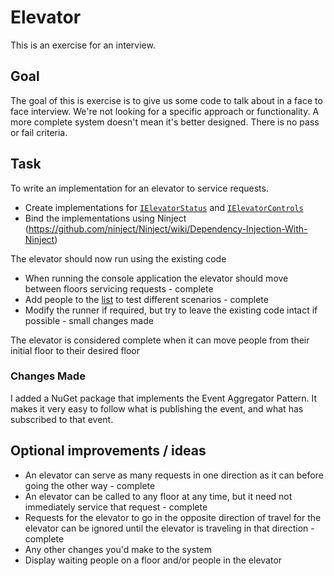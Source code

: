 # Elevator

This is an exercise for an interview.

## Goal

The goal of this is exercise is to give us some code to talk about in a face to face interview. We're not looking for a specific approach or functionality. A more complete system doesn't mean it's better designed. There is no pass or fail criteria.

## Task

To write an implementation for an elevator to service requests.

* Create implementations for [`IElevatorStatus`](Interfaces/IElevatorStatus.cs) and [`IElevatorControls`](Interfaces/IElevatorControls.cs)
* Bind the implementations using Ninject (https://github.com/ninject/Ninject/wiki/Dependency-Injection-With-Ninject)

The elevator should now run using the existing code

* When running the console application the elevator should move between floors servicing requests - complete
* Add people to the [list](ElevatorRunner/Program.cs#L23) to test different scenarios - complete
* Modify the runner if required, but try to leave the existing code intact if possible - small changes made

The elevator is considered complete when it can move people from their initial floor to their desired floor

### Changes Made

I added a NuGet package that implements the Event Aggregator Pattern.  It makes it very easy to follow what is publishing the event, and what has subscribed to that event.

## Optional improvements / ideas

* An elevator can serve as many requests in one direction as it can before going the other way - complete
* An elevator can be called to any floor at any time, but it need not immediately service that request - complete
* Requests for the elevator to go in the opposite direction of travel for the elevator can be ignored until the elevator is traveling in that direction - complete
* Any other changes you'd make to the system
* Display waiting people on a floor and/or people in the elevator
